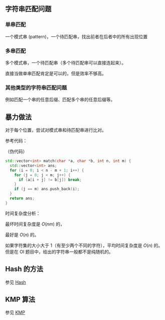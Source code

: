 ## 字符串匹配问题

### 单串匹配

一个模式串 (pattern)，一个待匹配串，找出前者在后者中的所有出现位置

### 多串匹配

多个模式串，一个待匹配串（多个待匹配串可以直接连起来）。

直接当做单串匹配肯定是可以的，但是效率不够高。

### 其他类型的字符串匹配问题

例如匹配一个串的任意后缀、匹配多个串的任意后缀等。

## 暴力做法

对于每个位置，尝试对模式串和待匹配串进行比对。

参考代码：

（伪代码）

```cpp
std::vector<int> match(char *a, char *b, int n, int m) {
  std::vector<int> ans;
  for (i = 0; i < n - m + 1; i++) {
    for (j = 0; j < m; j++) {
      if (a[i + j] != b[j]) break;
    }
    if (j == m) ans.push_back(i);
  }
  return ans;
}
```

时间复杂度分析：

最坏时间复杂度是 $O(nm)$ 的，

最好是 $O(n)$ 的。

如果字符集的大小大于 1（有至少两个不同的字符），平均时间复杂度是 $O(n)$ 的。但是在 OI 题目中，给出的字符串一般都不是纯随机的。

## Hash 的方法

参见 [Hash](./hash.md)

## KMP 算法

参见 [KMP](./kmp.md)
